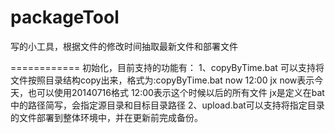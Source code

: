 packageTool
===========

写的小工具，根据文件的修改时间抽取最新文件和部署文件

============
初始化，目前支持的功能有：
1、copyByTime.bat 可以支持将文件按照目录结构copy出来，格式为:copyByTime.bat now 12:00 jx
now表示今天，也可以使用20140716格式
12:00表示这个时候以后的所有文件
jx是定义在bat中的路径简写，会指定源目录和目标目录路径
2、upload.bat可以支持将指定目录的文件部署到整体环境中，并在更新前完成备份。
